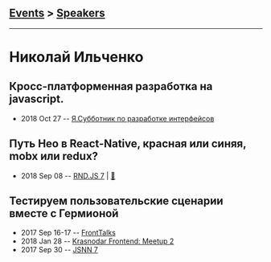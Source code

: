 ## [Events](../README.md) > [Speakers](../speakers.md)
---

# Николай Ильченко

## Кросс-платформенная разработка на javascript.
- 2018 Oct 27 -- [Я.Субботник по разработке интерфейсов](https://events.yandex.ru/lib/talks/6446/)    
## Путь Нео в React-Native, красная или синяя, mobx или redux?
- 2018 Sep 08 -- [RND.JS 7](https://www.youtube.com/watch?v=G0BMjOeWmg4&t=5606s)  | [:notebook:](https://vk.com/doc-116797910_474510859?hash=093b4b2e60a9cc7f38&dl=96998e06ffda677225)  
## Тестируем пользовательские сценарии вместе с Гермионой
- 2017 Sep 16-17 -- [FrontTalks](https://events.yandex.ru/lib/talks/4848/)    
- 2018 Jan 28 -- [Krasnodar Frontend: Meetup 2](https://youtu.be/FVJqLtW5MAw)    
- 2017 Sep 30 -- [JSNN 7](https://www.youtube.com/watch?v=WRwP1BBRNNM)    
